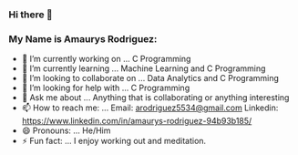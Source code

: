 ### Hi there 👋



### My Name is Amaurys Rodriguez:

- 🔭 I’m currently working on ... C Programming
- 🌱 I’m currently learning ... Machine Learning and C Programming
- 👯 I’m looking to collaborate on ...  Data Analytics and C Programming
- 🤔 I’m looking for help with ...  C Programming
- 💬 Ask me about ... Anything that is collaborating or anything interesting
- 📫 How to reach me: ... Email: arodriguez5534@gmail.com   Linkedin: https://www.linkedin.com/in/amaurys-rodriguez-94b93b185/
- 😄 Pronouns: ... He/Him
- ⚡ Fun fact: ... I enjoy working out and meditation. 
